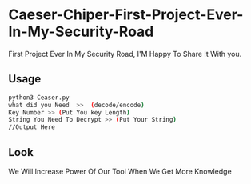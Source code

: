 # Caeser-Chiper-First-Project-Ever-In-My-Security-Road
First Project Ever In My Security Road, I'M Happy To Share It With you. 

## Usage
```bash
python3 Ceaser.py
what did you Need  >>  (decode/encode)
Key Number >> (Put You key Length)
String You Need To Decrypt >> (Put Your String)
//Output Here
```
## Look
We Will Increase Power Of Our Tool When We Get More Knowledge
